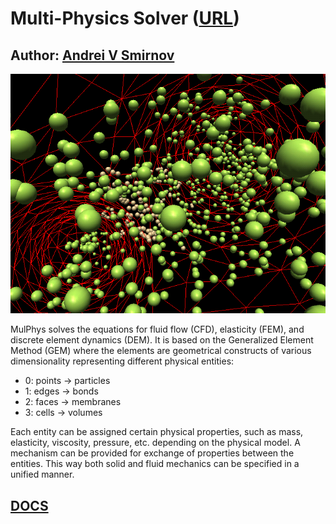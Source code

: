 # Multi-Physics Solver ([URL](http://mulphys.com))
## Author: [Andrei V Smirnov](andrei.v.smirnov@gmail.com)

![ParticleFlow](bidepi.png)

MulPhys 
solves the equations for fluid flow (CFD), elasticity (FEM), and discrete element dynamics (DEM).
It is based on the Generalized Element Method (GEM) where the elements are geometrical constructs of various dimensionality representing different physical entities:

- 0: points -> particles
- 1: edges -> bonds
- 2: faces -> membranes
- 3: cells -> volumes

Each entity can be assigned certain physical properties, such as mass,
elasticity, viscosity, pressure, etc. depending on the physical model.  A
mechanism can be provided for exchange of properties between the entities. This
way both solid and fluid mechanics can be specified in a unified manner.

## [DOCS](doc/)


